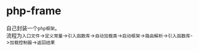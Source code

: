 # php-frame

自己封装一个`php框架`。</br>
流程为`入口文件`->`定义常量`->`引入函数库`->`自动加载类`->`启动框架`->`路由解析`->`引入函数库`->`加载控制器`->`返回结果`</br>

   

